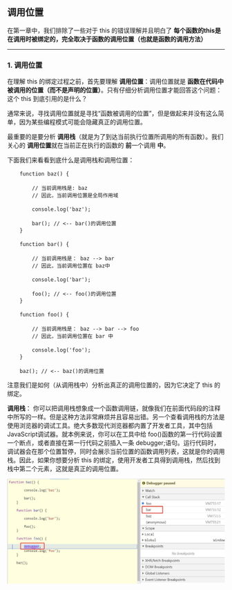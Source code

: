 ## 调用位置

在第一章中，我们排除了一些对于 this 的错误理解并且明白了 **每个函数的this是在调用时被绑定的，完全取决于函数的调用位置（也就是函数的调用方法）**

------------------------------------------------

### 1. 调用位置

在理解 this 的绑定过程之前，首先要理解 **调用位置**：调用位置就是 **函数在代码中被调用的位置（而不是声明的位置）**。只有仔细分析调用位置才能回答这个问题：这个 this 到底引用的是什么？

通常来说，寻找调用位置就是寻找“函数被调用的位置”，但是做起来并没有这么简单，因为某些编程模式可能会隐藏真正的调用位置。

最重要的是要分析 **调用栈**（就是为了到达当前执行位置所调用的所有函数）。我们关心的 **调用位置**就在当前正在执行的函数的 **前**一个调用 **中**。

下面我们来看看到底什么是调用栈和调用位置：

```
	function baz() {
		
		// 当前调用栈是: baz
		// 因此，当前调用位置是全局作用域
		
		console.log('baz');
		
		bar(); // <-- bar()的调用位置
	}
	
	function bar() {
		
		// 当前调用栈是： baz --> bar
		// 因此，当前调用位置在 baz中
		
		console.log('bar');
		
		foo(); // <-- foo()的调用位置
	}
	
	function foo() {
		
		// 当前调用栈是： baz --> bar --> foo
		// 因此，当前调用位置在 bar 中
		
		console.log('foo');
	}
	
	baz(); // <-- baz()的调用位置
```

注意我们是如何（从调用栈中）分析出真正的调用位置的，因为它决定了 this 的绑定。

**调用栈**： 你可以把调用栈想象成一个函数调用链，就像我们在前面代码段的注释中所写的一样。但是这种方法非常麻烦并且容易出错。另一个查看调用栈的方法是使用浏览器的调试工具。绝大多数现代浏览器都内置了开发者工具，其中包括JavaScript调试器。就本例来说，你可以在工具中给 foo()函数的第一行代码设置一个断点，或者直接在第一行代码之前插入一条 debugger;语句。运行代码时，调试器会在那个位置暂停，同时会展示当前位置的函数调用列表，这就是你的调用栈。因此，如果你想要分析 this 的绑定，使用开发者工具得到调用栈，然后找到栈中第二个元素，这就是真正的调用位置。

![](2_files/1.jpg)


